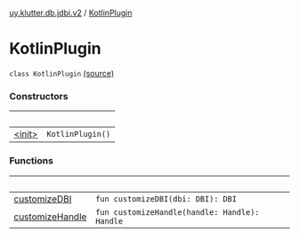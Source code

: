 [uy.klutter.db.jdbi.v2](../index.md) / [KotlinPlugin](.)


# KotlinPlugin
<code>class KotlinPlugin</code> [(source)](https://github.com/kohesive/klutter/blob/master/db-jdbi-v2-jdk6/src/main/kotlin/uy/klutter/db/jdbi/v2/KotlinPlugin.kt#L6)<br/>


### Constructors

|&nbsp;|&nbsp;|
|---|---|
| [&lt;init&gt;](-init-.md) | <code>KotlinPlugin()</code><br/> |

### Functions

|&nbsp;|&nbsp;|
|---|---|
| [customizeDBI](customize-d-b-i.md) | <code>fun customizeDBI(dbi: DBI): DBI</code><br/> |
| [customizeHandle](customize-handle.md) | <code>fun customizeHandle(handle: Handle): Handle</code><br/> |
